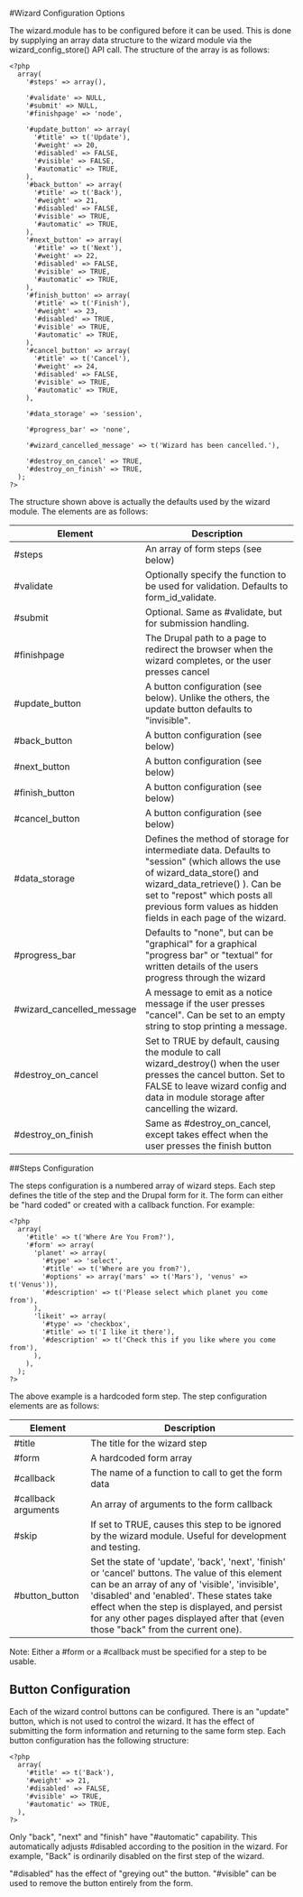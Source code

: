 #Wizard Configuration Options

The wizard.module has to be configured before it can be used. This is done by supplying an array data structure to the wizard module via the wizard_config_store() API call. The structure of the array is as follows:
```
<?php
  array(
    '#steps' => array(),

    '#validate' => NULL,
    '#submit' => NULL,
    '#finishpage' => 'node',

    '#update_button' => array(
      '#title' => t('Update'),
      '#weight' => 20,
      '#disabled' => FALSE,
      '#visible' => FALSE,
      '#automatic' => TRUE,
    ),
    '#back_button' => array(
      '#title' => t('Back'),
      '#weight' => 21,
      '#disabled' => FALSE,
      '#visible' => TRUE,
      '#automatic' => TRUE,
    ),
    '#next_button' => array(
      '#title' => t('Next'),
      '#weight' => 22,
      '#disabled' => FALSE,
      '#visible' => TRUE,
      '#automatic' => TRUE,
    ),
    '#finish_button' => array(
      '#title' => t('Finish'),
      '#weight' => 23,
      '#disabled' => TRUE,
      '#visible' => TRUE,
      '#automatic' => TRUE,
    ),
    '#cancel_button' => array(
      '#title' => t('Cancel'),
      '#weight' => 24,
      '#disabled' => FALSE,
      '#visible' => TRUE,
      '#automatic' => TRUE,
    ),

    '#data_storage' => 'session',

    '#progress_bar' => 'none',

    '#wizard_cancelled_message' => t('Wizard has been cancelled.'),

    '#destroy_on_cancel' => TRUE,
    '#destroy_on_finish' => TRUE,
  );
?>
```
The structure shown above is actually the defaults used by the wizard module. The elements are as follows:

Element | Description
------- | -----------
#steps | An array of form steps (see below)
#validate | Optionally specify the function to be used for validation. Defaults to form_id_validate.
#submit | Optional. Same as #validate, but for submission handling.
#finishpage | The Drupal path to a page to redirect the browser when the wizard completes, or the user presses cancel
#update_button | A button configuration (see below). Unlike the others, the update button defaults to "invisible".
#back_button | A button configuration (see below)
#next_button | A button configuration (see below)
#finish_button | A button configuration (see below)
#cancel_button | A button configuration (see below)
#data_storage | Defines the method of storage for intermediate data. Defaults to "session" (which allows the use of wizard_data_store() and wizard_data_retrieve() ). Can be set to "repost" which posts all previous form values as hidden fields in each page of the wizard.
#progress_bar | Defaults to "none", but can be "graphical" for a graphical "progress bar" or "textual" for written details of the users progress through the wizard
#wizard_cancelled_message | A message to emit as a notice message if the user presses "cancel". Can be set to an empty string to stop printing a message.
#destroy_on_cancel | Set to TRUE by default, causing the module to call wizard_destroy() when the user presses the cancel button. Set to FALSE to leave wizard config and data in module storage after cancelling the wizard.
#destroy_on_finish | Same as #destroy_on_cancel, except takes effect when the user presses the finish button

##Steps Configuration

The steps configuration is a numbered array of wizard steps. Each step defines the title of the step and the Drupal form for it. The form can either be "hard coded" or created with a callback function. For example:
```
<?php
  array(
    '#title' => t('Where Are You From?'),
    '#form' => array(
      'planet' => array(
        '#type' => 'select',
        '#title' => t('Where are you from?'),
        '#options' => array('mars' => t('Mars'), 'venus' => t('Venus')),
        '#description' => t('Please select which planet you come from'),
      ),
      'likeit' => array(
        '#type' => 'checkbox',
        '#title' => t('I like it there'),
        '#description' => t('Check this if you like where you come from'),
      ),
    ),
  );
?>
```
The above example is a hardcoded form step. The step configuration elements are as follows:

Element | Description
------- | -----------
#title | The title for the wizard step
#form | A hardcoded form array
#callback | The name of a function to call to get the form data
#callback arguments | An array of arguments to the form callback
#skip | If set to TRUE, causes this step to be ignored by the wizard module. Useful for development and testing.
#button_button | Set the state of 'update', 'back', 'next', 'finish' or 'cancel' buttons. The value of this element can be an array of any of 'visible', 'invisible', 'disabled' and 'enabled'. These states take effect when the step is displayed, and persist for any other pages displayed after that (even those "back" from the current one).

Note: Either a #form or a #callback must be specified for a step to be usable.
## Button Configuration

Each of the wizard control buttons can be configured. There is an "update" button, which is not used to control the wizard. It has the effect of submitting the form information and returning to the same form step. Each button configuration has the following structure:
```
<?php
  array(
    '#title' => t('Back'),
    '#weight' => 21,
    '#disabled' => FALSE,
    '#visible' => TRUE,
    '#automatic' => TRUE,
  ),
?>
```
Only "back", "next" and "finish" have "#automatic" capability. This automatically adjusts #disabled according to the position in the wizard. For example, "Back" is ordinarily disabled on the first step of the wizard.

"#disabled" has the effect of "greying out" the button. "#visible" can be used to remove the button entirely from the form.
